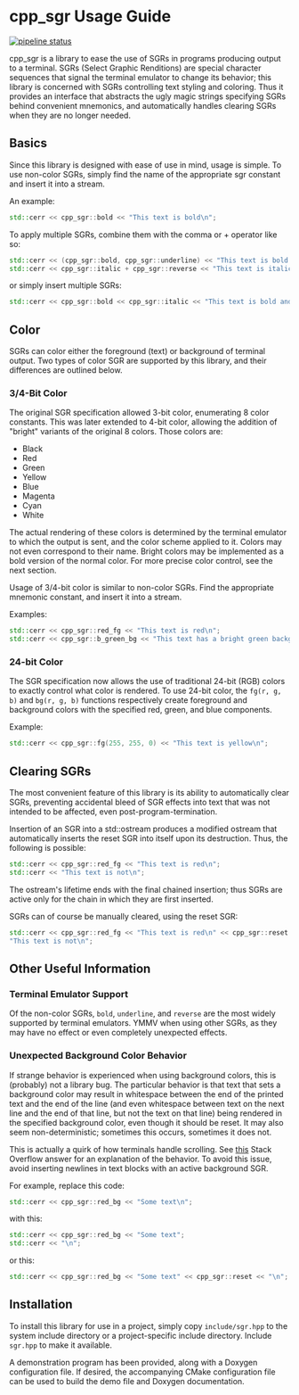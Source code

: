 # cpp_sgr Usage Guide
[![pipeline status](https://gitlab.com/mrhatch/cpp_sgr/badges/master/pipeline.svg)](https://gitlab.com/mrhatch/cpp_sgr/commits/master)

cpp_sgr is a library to ease the use of SGRs in programs producing output to
a terminal. SGRs (Select Graphic Renditions) are special character sequences
that signal the terminal emulator to change its behavior; this library is
concerned with SGRs controlling text styling and coloring. Thus it provides
an interface that abstracts the ugly magic strings specifying SGRs behind
convenient mnemonics, and automatically handles clearing SGRs when they
are no longer needed.

## Basics

Since this library is designed with ease of use in mind, usage is simple.
To use non-color SGRs, simply find the name of the appropriate sgr constant
and insert it into a stream.

An example:
```cpp
std::cerr << cpp_sgr::bold << "This text is bold\n";
```

To apply multiple SGRs, combine them with the comma or + operator like so:
```cpp
std::cerr << (cpp_sgr::bold, cpp_sgr::underline) << "This text is bold and underlined\n";
std::cerr << cpp_sgr::italic + cpp_sgr::reverse << "This text is italic and reversed\n";
```
or simply insert multiple SGRs:
```cpp
std::cerr << cpp_sgr::bold << cpp_sgr::italic << "This text is bold and italic\n";
```

## Color
SGRs can color either the foreground (text) or background of terminal output.
Two types of color SGR are supported by this library, and their differences are
outlined below.

### 3/4-Bit Color

The original SGR specification allowed 3-bit color, enumerating 8 color
constants. This was later extended to 4-bit color, allowing the addition of
"bright" variants of the original 8 colors. Those colors are:

* Black
* Red
* Green
* Yellow
* Blue
* Magenta
* Cyan
* White

The actual rendering of these colors is determined by the terminal emulator
to which the output is sent, and the color scheme applied to it. Colors may
not even correspond to their name. Bright colors may be implemented as a bold
version of the normal color. For more precise color control, see the next
section.

Usage of 3/4-bit color is similar to non-color SGRs. Find the appropriate
mnemonic constant, and insert it into a stream.

Examples:
```cpp
std::cerr << cpp_sgr::red_fg << "This text is red\n";
std::cerr << cpp_sgr::b_green_bg << "This text has a bright green background";
```

### 24-bit Color

The SGR specification now allows the use of traditional 24-bit (RGB) colors to
exactly control what color is rendered. To use 24-bit color, the `fg(r, g, b)`
and `bg(r, g, b)` functions respectively create foreground and background colors
 with the specified red, green, and blue components.

 Example:
 ```cpp
 std::cerr << cpp_sgr::fg(255, 255, 0) << "This text is yellow\n";
 ```

## Clearing SGRs

The most convenient feature of this library is its ability to automatically
clear SGRs, preventing accidental bleed of SGR effects into text that was
not intended to be affected, even post-program-termination.

Insertion of an SGR into a std::ostream produces a modified ostream
that automatically inserts the reset SGR into itself upon its destruction.
Thus, the following is possible:
```cpp
std::cerr << cpp_sgr::red_fg << "This text is red\n";
std::cerr << "This text is not\n";
```

The ostream's lifetime ends with the final chained insertion; thus SGRs
are active only for the chain in which they are first inserted.

SGRs can of course be manually cleared, using the reset SGR:
```cpp
std::cerr << cpp_sgr::red_fg << "This text is red\n" << cpp_sgr::reset <<
"This text is not\n";
```

## Other Useful Information

### Terminal Emulator Support
Of the non-color SGRs, `bold`, `underline`, and `reverse` are the most widely
supported by terminal emulators. YMMV when using other SGRs, as they may have
no effect or even completely unexpected effects.

### Unexpected Background Color Behavior
If strange behavior is experienced when using background colors,
this is (probably) not a library bug. The particular behavior is that
text that sets a background color may result in whitespace between the end
of the printed text and the end of the line (and even whitespace between text
on the next line and the end of that line, but not the text on that line) being
rendered in the specified background color, even though it should be reset. It
may also seem non-deterministic; sometimes this occurs, sometimes it does not.

This is actually a quirk of how terminals handle scrolling. See
 [this](https://stackoverflow.com/questions/30060029/colored-terminal-output-does-not-reset/30064906#30064906)
Stack Overflow answer for an explanation of the behavior. To avoid this issue,
avoid inserting newlines in text blocks with an active background SGR.

For example, replace this code:
```cpp
std::cerr << cpp_sgr::red_bg << "Some text\n";
```
with this:
```cpp
std::cerr << cpp_sgr::red_bg << "Some text";
std::cerr << "\n";
```
or this:
```cpp
std::cerr << cpp_sgr::red_bg << "Some text" << cpp_sgr::reset << "\n";
```

## Installation

To install this library for use in a project, simply copy `include/sgr.hpp` to
the system include directory or a project-specific include directory.
Include `sgr.hpp` to make it available.

A demonstration program has been provided, along with a Doxygen configuration
file. If desired, the accompanying CMake configuration file can be used
to build the demo file and Doxygen documentation.
